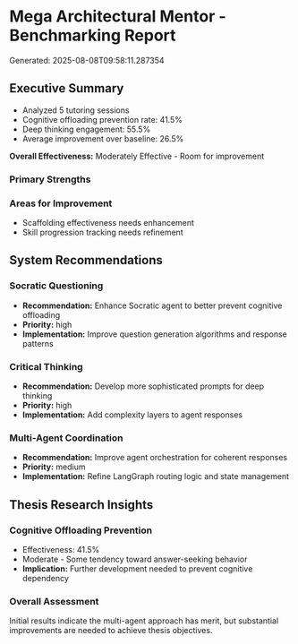 # Mega Architectural Mentor - Benchmarking Report

Generated: 2025-08-08T09:58:11.287354

## Executive Summary

- Analyzed 5 tutoring sessions
- Cognitive offloading prevention rate: 41.5%
- Deep thinking engagement: 55.5%
- Average improvement over baseline: 26.5%

**Overall Effectiveness:** Moderately Effective - Room for improvement

### Primary Strengths


### Areas for Improvement

- Scaffolding effectiveness needs enhancement
- Skill progression tracking needs refinement

## System Recommendations

### Socratic Questioning
- **Recommendation:** Enhance Socratic agent to better prevent cognitive offloading
- **Priority:** high
- **Implementation:** Improve question generation algorithms and response patterns

### Critical Thinking
- **Recommendation:** Develop more sophisticated prompts for deep thinking
- **Priority:** high
- **Implementation:** Add complexity layers to agent responses

### Multi-Agent Coordination
- **Recommendation:** Improve agent orchestration for coherent responses
- **Priority:** medium
- **Implementation:** Refine LangGraph routing logic and state management

## Thesis Research Insights

### Cognitive Offloading Prevention
- Effectiveness: 41.5%
- Moderate - Some tendency toward answer-seeking behavior
- **Implication:** Further development needed to prevent cognitive dependency

### Overall Assessment

Initial results indicate the multi-agent approach has merit, but substantial improvements are needed to achieve thesis objectives.
